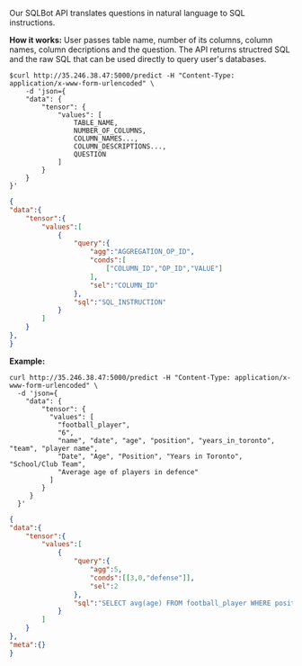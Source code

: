 Our SQLBot API translates questions in natural language to SQL instructions. 

**How it works:**
User passes table name, number of its columns, column names, column decriptions and the question. 
The API returns structred SQL and the raw SQL that can be used directly to query user's databases.

```console
$curl http://35.246.38.47:5000/predict -H "Content-Type: application/x-www-form-urlencoded" \
    -d 'json={ 
	"data": { 
		"tensor": {
			"values": [
				TABLE_NAME, 
				NUMBER_OF_COLUMNS, 
				COLUMN_NAMES..., 
				COLUMN_DESCRIPTIONS..., 
				QUESTION
			]
		}
	}
}'
```
```json
{
"data":{
	"tensor":{
		"values":[
			{
				"query":{
					"agg":"AGGREGATION_OP_ID",
					"conds":[
						["COLUMN_ID","OP_ID","VALUE"]
					],
					"sel":"COLUMN_ID"
				},
				"sql":"SQL_INSTRUCTION"
			}
		]
	}
},
}
```

**Example:**

```console
curl http://35.246.38.47:5000/predict -H "Content-Type: application/x-www-form-urlencoded" \
  -d 'json={
    "data": {
        "tensor": {
          "values": [
            "football_player",
            "6",
            "name", "date", "age", "position", "years_in_toronto", "team", "player name",
            "Date", "Age", "Position", "Years in Toronto", "School/Club Team",
            "Average age of players in defence"
          ]
        }
     }
  }'
```

```json
{
"data":{
	"tensor":{
		"values":[
			{
				"query":{
					"agg":5,
					"conds":[[3,0,"defense"]],
					"sel":2
				},
				"sql":"SELECT avg(age) FROM football_player WHERE position = defense"
			}
		]
	}
},
"meta":{}
}
```
